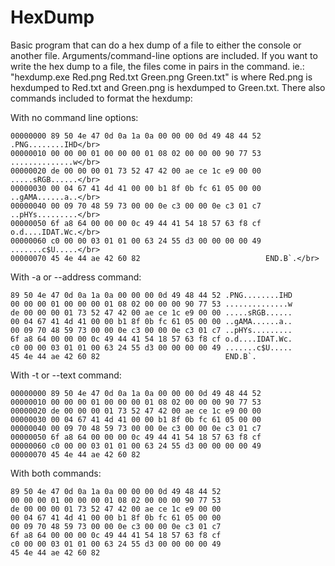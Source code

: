# HexDump
Basic program that can do a hex dump of a file to either the console or another file. Arguments/command-line options are included. If you want to write the hex dump to a file, the files come in pairs in the command. ie.:
"hexdump.exe Red.png Red.txt Green.png Green.txt" is where Red.png is hexdumped to Red.txt and Green.png is hexdumped to Green.txt.
There also commands included to format the hexdump:

With no command line options:

    00000000 89 50 4e 47 0d 0a 1a 0a 00 00 00 0d 49 48 44 52 .PNG........IHD</br>
    00000010 00 00 00 01 00 00 00 01 08 02 00 00 00 90 77 53 ..............w</br>
    00000020 de 00 00 00 01 73 52 47 42 00 ae ce 1c e9 00 00 .....sRGB......</br>
    00000030 00 04 67 41 4d 41 00 00 b1 8f 0b fc 61 05 00 00 ..gAMA......a..</br>
    00000040 00 09 70 48 59 73 00 00 0e c3 00 00 0e c3 01 c7 ..pHYs.........</br>
    00000050 6f a8 64 00 00 00 0c 49 44 41 54 18 57 63 f8 cf o.d....IDAT.Wc.</br>
    00000060 c0 00 00 03 01 01 00 63 24 55 d3 00 00 00 00 49 .......c$U.....</br>
    00000070 45 4e 44 ae 42 60 82                            END.B`.</br>

With -a or --address command:

    89 50 4e 47 0d 0a 1a 0a 00 00 00 0d 49 48 44 52 .PNG........IHD
    00 00 00 01 00 00 00 01 08 02 00 00 00 90 77 53 ..............w
    de 00 00 00 01 73 52 47 42 00 ae ce 1c e9 00 00 .....sRGB......
    00 04 67 41 4d 41 00 00 b1 8f 0b fc 61 05 00 00 ..gAMA......a..
    00 09 70 48 59 73 00 00 0e c3 00 00 0e c3 01 c7 ..pHYs.........
    6f a8 64 00 00 00 0c 49 44 41 54 18 57 63 f8 cf o.d....IDAT.Wc.
    c0 00 00 03 01 01 00 63 24 55 d3 00 00 00 00 49 .......c$U.....
    45 4e 44 ae 42 60 82                            END.B`.

With -t or --text command:

    00000000 89 50 4e 47 0d 0a 1a 0a 00 00 00 0d 49 48 44 52
    00000010 00 00 00 01 00 00 00 01 08 02 00 00 00 90 77 53
    00000020 de 00 00 00 01 73 52 47 42 00 ae ce 1c e9 00 00
    00000030 00 04 67 41 4d 41 00 00 b1 8f 0b fc 61 05 00 00
    00000040 00 09 70 48 59 73 00 00 0e c3 00 00 0e c3 01 c7
    00000050 6f a8 64 00 00 00 0c 49 44 41 54 18 57 63 f8 cf
    00000060 c0 00 00 03 01 01 00 63 24 55 d3 00 00 00 00 49
    00000070 45 4e 44 ae 42 60 82

With both commands:

    89 50 4e 47 0d 0a 1a 0a 00 00 00 0d 49 48 44 52
    00 00 00 01 00 00 00 01 08 02 00 00 00 90 77 53
    de 00 00 00 01 73 52 47 42 00 ae ce 1c e9 00 00
    00 04 67 41 4d 41 00 00 b1 8f 0b fc 61 05 00 00
    00 09 70 48 59 73 00 00 0e c3 00 00 0e c3 01 c7
    6f a8 64 00 00 00 0c 49 44 41 54 18 57 63 f8 cf
    c0 00 00 03 01 01 00 63 24 55 d3 00 00 00 00 49
    45 4e 44 ae 42 60 82
